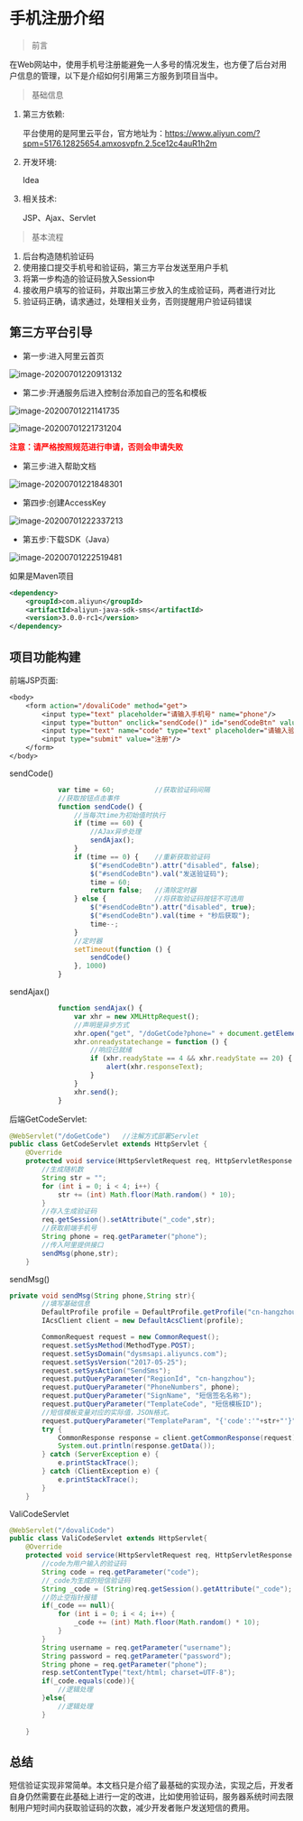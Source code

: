 # **手机注册介绍**
> 前言

​		在Web网站中，使用手机号注册能避免一人多号的情况发生，也方便了后台对用户信息的管理，以下是介绍如何引用第三方服务到项目当中。

> 基础信息

1. 第三方依赖:

   平台使用的是阿里云平台，官方地址为：https://www.aliyun.com/?spm=5176.12825654.amxosvpfn.2.5ce12c4auR1h2m

2. 开发环境:

   Idea
   
3. 相关技术:

   JSP、Ajax、Servlet

> 基本流程

1. 后台构造随机验证码
2. 使用接口提交手机号和验证码，第三方平台发送至用户手机
3. 将第一步构造的验证码放入Session中
4. 接收用户填写的验证码，并取出第三步放入的生成验证码，两者进行对比
5. 验证码正确，请求通过，处理相关业务，否则提醒用户验证码错误

## 第三方平台引导

- 第一步:进入阿里云首页

![image-20200701220913132](https://github.com/DomModn/-/blob/master/1.png)

- 第二步:开通服务后进入控制台添加自己的签名和模板

![image-20200701221141735](https://github.com/DomModn/-/blob/master/2.png)

![image-20200701221731204](https://github.com/DomModn/-/blob/master/3.png)

​														          		   **<font color=red>注意：请严格按照规范进行申请，否则会申请失败</font>**

- 第三步:进入帮助文档

![image-20200701221848301](https://github.com/DomModn/-/blob/master/4.png)

- 第四步:创建AccessKey

![image-20200701222337213](https://github.com/DomModn/-/blob/master/5.png)

- 第五步:下载SDK（Java）

![image-20200701222519481](https://github.com/DomModn/-/blob/master/6.png)

如果是Maven项目

```xml
<dependency>
    <groupId>com.aliyun</groupId>
    <artifactId>aliyun-java-sdk-sms</artifactId>
    <version>3.0.0-rc1</version>
</dependency>
```

## 项目功能构建

前端JSP页面:

```jsp
<body>
    <form action="/dovaliCode" method="get">
        <input type="text" placeholder="请输入手机号" name="phone"/>
        <input type="button" onclick="sendCode()" id="sendCodeBtn" value="发送验证码">
        <input type="text" name="code" type="text" placeholder="请输入验证码"/>
        <input type="submit" value="注册"/>
    </form>
</body>
```

sendCode()

```javascript
			var time = 60;			//获取验证码间隔
			//获取按钮点击事件
            function sendCode() {
                //当每次time为初始值时执行
                if (time == 60) {
                    //AJax异步处理
                    sendAjax();
                }
                if (time == 0) {	//重新获取验证码
                    $("#sendCodeBtn").attr("disabled", false);
                    $("#sendCodeBtn").val("发送验证码");
                    time = 60;
                    return false;	//清除定时器
                } else {			//将获取验证码按钮不可选用
                    $("#sendCodeBtn").attr("disabled", true);
                    $("#sendCodeBtn").val(time + "秒后获取");
                    time--;
                }
                //定时器
                setTimeout(function () {
                    sendCode()
                }, 1000)
            }
```

sendAjax()

```javascript
			function sendAjax() {
                var xhr = new XMLHttpRequest();
                //声明是异步方式
                xhr.open("get", "/doGetCode?phone=" + document.getElementById("phone").value, true)
                xhr.onreadystatechange = function () {
                    //响应已就绪
                    if (xhr.readyState == 4 && xhr.readyState == 20) {
                        alert(xhr.responseText);
                    }
                }
                xhr.send();
            }
```

后端GetCodeServlet:

```java
@WebServlet("/doGetCode")   //注解方式部署Servlet
public class GetCodeServlet extends HttpServlet {
    @Override
    protected void service(HttpServletRequest req, HttpServletResponse resp) throws ServletException, IOException {
        //生成随机数
        String str = "";
        for (int i = 0; i < 4; i++) {
            str += (int) Math.floor(Math.random() * 10);
        }
        //存入生成验证码
        req.getSession().setAttribute("_code",str);
        //获取前端手机号
        String phone = req.getParameter("phone");
        //传入阿里提供接口
        sendMsg(phone,str);
    }
```

sendMsg()

```java
private void sendMsg(String phone,String str){
    	//填写基础信息
        DefaultProfile profile = DefaultProfile.getProfile("cn-hangzhou", "<accessKeyId>", "<accessSecret>");
        IAcsClient client = new DefaultAcsClient(profile);

        CommonRequest request = new CommonRequest();
        request.setSysMethod(MethodType.POST);
        request.setSysDomain("dysmsapi.aliyuncs.com");
        request.setSysVersion("2017-05-25");
        request.setSysAction("SendSms");
        request.putQueryParameter("RegionId", "cn-hangzhou");
        request.putQueryParameter("PhoneNumbers", phone);
        request.putQueryParameter("SignName", "短信签名名称");
        request.putQueryParameter("TemplateCode", "短信模板ID");
    	//短信模板变量对应的实际值，JSON格式。
        request.putQueryParameter("TemplateParam", "{'code':'"+str+"'}");
        try {
            CommonResponse response = client.getCommonResponse(request);
            System.out.println(response.getData());
        } catch (ServerException e) {
            e.printStackTrace();
        } catch (ClientException e) {
            e.printStackTrace();
        }
    }
```

ValiCodeServlet

```java
@WebServlet("/dovaliCode")
public class ValiCodeServlet extends HttpServlet{
    @Override
    protected void service(HttpServletRequest req, HttpServletResponse resp) throws ServletException, IOException {
        //code为用户输入的验证码
        String code = req.getParameter("code");
        //_code为生成的短信验证码
        String _code = (String)req.getSession().getAttribute("_code");
        //防止空指针报错
        if(_code == null){
            for (int i = 0; i < 4; i++) {
                _code += (int) Math.floor(Math.random() * 10);
            }
        }
        String username = req.getParameter("username");
        String password = req.getParameter("password");
        String phone = req.getParameter("phone");
        resp.setContentType("text/html; charset=UTF-8");
        if(_code.equals(code)){
            //逻辑处理
        }else{
            //逻辑处理
        }
           
    }
```

## 总结

​		短信验证实现非常简单。本文档只是介绍了最基础的实现办法，实现之后，开发者自身仍然需要在此基础上进行一定的改进，比如使用验证码，服务器系统时间去限制用户短时间内获取验证码的次数，减少开发者账户发送短信的费用。


